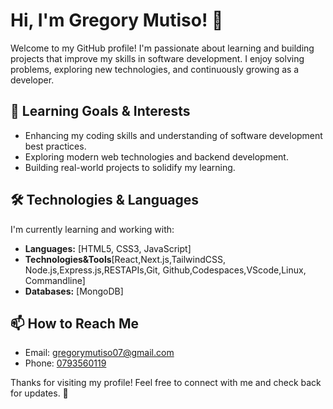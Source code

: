 # Hi, I'm Gregory Mutiso! 👋

Welcome to my GitHub profile! I'm passionate about learning and building projects that improve my skills in software development. I enjoy solving problems, exploring new technologies, and continuously growing as a developer.

## 🚀 Learning Goals & Interests
- Enhancing my coding skills and understanding of software development best practices.
- Exploring modern web technologies and backend development.
- Building real-world projects to solidify my learning.

## 🛠️ Technologies & Languages
I'm currently learning and working with:
- **Languages:** [HTML5, CSS3, JavaScript]
- **Technologies&Tools**[React,Next.js,TailwindCSS, Node.js,Express.js,RESTAPIs,Git, Github,Codespaces,VScode,Linux, Commandline]
- **Databases:** [MongoDB]

## 📫 How to Reach Me
- Email: [gregorymutiso07@gmail.com](#)
- Phone: [0793560119](#)
  
Thanks for visiting my profile! Feel free to connect with me and check back for updates. 🚀
